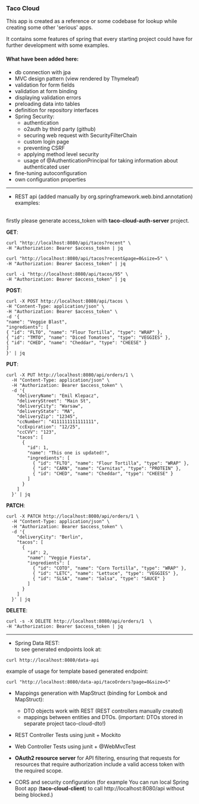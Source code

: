 ### Taco Cloud

This app is created as a reference or some codebase for lookup
while creating some other 'serious' apps.

It contains some features of spring that every starting project could
have for further development with some examples.

#### What have been added here:

* db connection with jpa
* MVC design pattern (view rendered by Thymeleaf)
* validation for form fields
* validation at form binding
* displaying validation errors
* preloading data into tables
* definition for repository interfaces
* Spring Security:
    * authentication
    * o2auth by third party (github)
    * securing web request with SecurityFilterChain
    * custom login page
    * preventing CSRF
    * applying method level security
    * usage of @AuthenticationPrincipal for taking information about authenticated user
* fine-tuning autoconfiguration
* own configuration properties

---
* REST api (added manually by org.springframework.web.bind.annotation) <br>
  examples: <br><br> 

firstly please generate access_token with **taco-cloud-auth-server** project.

<b>GET</b>:
```
curl "http://localhost:8080/api/tacos?recent" \
-H "Authorization: Bearer $access_token | jq
```

```
curl "http://localhost:8080/api/tacos?recent&page=0&size=5" \
-H "Authorization: Bearer $access_token" | jq
``` 

```
curl -i "http://localhost:8080/api/tacos/95" \
-H "Authorization: Bearer $access_token" | jq
``` 

<b>POST</b>:
```
curl -X POST http://localhost:8080/api/tacos \
-H "Content-Type: application/json" \
-H "Authorization: Bearer $access_token" \
-d '{
"name": "Veggie Blast",
"ingredients": [
{ "id": "FLTO", "name": "Flour Tortilla", "type": "WRAP" },
{ "id": "TMTO", "name": "Diced Tomatoes", "type": "VEGGIES" },
{ "id": "CHED", "name": "Cheddar", "type": "CHEESE" }
]
}' | jq
 ``` 

<b>PUT</b>:
```
curl -X PUT http://localhost:8080/api/orders/1 \
  -H "Content-Type: application/json" \
  -H "Authorization: Bearer $access_token" \
  -d '{
    "deliveryName": "Emil Klepacz",
    "deliveryStreet": "Main St",
    "deliveryCity": "Warsaw",
    "deliveryState": "MA",
    "deliveryZip": "12345",
    "ccNumber": "4111111111111111",
    "ccExpiration": "12/25",
    "ccCVV": "123",
    "tacos": [
      {
        "id": 1,
        "name": "This one is updated!",
        "ingredients": [
          { "id": "FLTO", "name": "Flour Tortilla", "type": "WRAP" },
          { "id": "CARN", "name": "Carnitas", "type": "PROTEIN" },
          { "id": "CHED", "name": "Cheddar", "type": "CHEESE" }
        ]
      }
    ]
  }' | jq
```

<b>PATCH</b>:
```
curl -X PATCH http://localhost:8080/api/orders/1 \
  -H "Content-Type: application/json" \
  -H "Authorization: Bearer $access_token" \
  -d '{
    "deliveryCity": "Berlin",
    "tacos": [
      {
        "id": 2,
        "name": "Veggie Fiesta",
        "ingredients": [
          { "id": "COTO", "name": "Corn Tortilla", "type": "WRAP" },
          { "id": "LETC", "name": "Lettuce", "type": "VEGGIES" },
          { "id": "SLSA", "name": "Salsa", "type": "SAUCE" }
        ]
      }
    ]
  }' | jq
```

<b>DELETE</b>:
```
curl -s -X DELETE http://localhost:8080/api/orders/1  \
-H "Authorization: Bearer $access_token | jq
```

---

* Spring Data REST: <br>
  to see generated endpoints look at:

```
curl http://localhost:8080/data-api
```

example of usage for template based generated endpoint:
```
curl "http://localhost:8080/data-api/tacoOrders?page=0&size=5"
```

* Mappings generation with MapStruct (binding for Lombok and MapStruct):
    * DTO objects work with REST (REST controllers manually created) 
    * mappings between entities and DTOs. (important: DTOs stored in separate project taco-cloud-dto!)
* REST Controller Tests using junit + Mockito
* Web Controller Tests using junit + @WebMvcTest

* **OAuth2 resource server** for API filtering, ensuring that
  requests for resources that require authorization include a valid access token with the
  required scope. 
* CORS and security configuration (for example You can run
  local Spring Boot app (**taco-cloud-client**) to call http://localhost:8080/api without being blocked.)